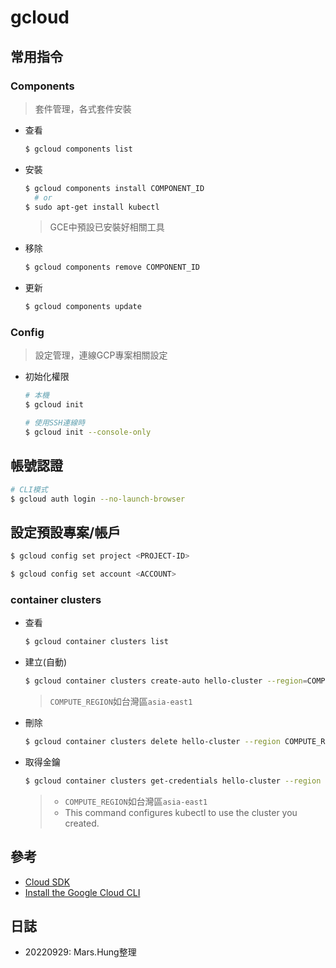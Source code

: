 gcloud
===

## 常用指令
### Components
> 套件管理，各式套件安裝

- 查看
  ```sh
  $ gcloud components list
  ```
- 安裝
  ```sh
  $ gcloud components install COMPONENT_ID
    # or
  $ sudo apt-get install kubectl
  ```
  > GCE中預設已安裝好相關工具
- 移除
  ```sh
  $ gcloud components remove COMPONENT_ID
  ```
- 更新
  ```sh
  $ gcloud components update
  ```

### Config
> 設定管理，連線GCP專案相關設定

- 初始化權限
  ```sh
  # 本機
  $ gcloud init

  # 使用SSH連線時
  $ gcloud init --console-only
  ```

## 帳號認證
```sh
# CLI模式
$ gcloud auth login --no-launch-browser
```

## 設定預設專案/帳戶
```sh
$ gcloud config set project <PROJECT-ID>

$ gcloud config set account <ACCOUNT>
```

### container clusters
- 查看
  ```sh
  $ gcloud container clusters list
  ```
- 建立(自動)
  ```sh
  $ gcloud container clusters create-auto hello-cluster --region=COMPUTE_REGION
  ```
  > `COMPUTE_REGION`如台灣區`asia-east1`
- 刪除
  ```sh
  $ gcloud container clusters delete hello-cluster --region COMPUTE_REGION
  ```
- 取得金鑰
  ```sh
  $ gcloud container clusters get-credentials hello-cluster --region COMPUTE_REGION
  ```
  > - `COMPUTE_REGION`如台灣區`asia-east1`
  > - This command configures kubectl to use the cluster you created.


## 參考
- [Cloud SDK](https://cloud.google.com/sdk)
- [Install the Google Cloud CLI](https://cloud.google.com/sdk/docs/install-sdk)

## 日誌
- 20220929: Mars.Hung整理